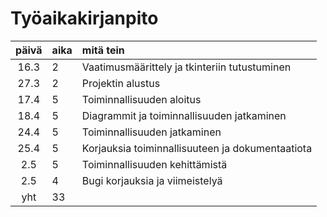 # Työaikakirjanpito

| päivä | aika | mitä tein  |
| :----:|:-----| :-----|
| 16.3  | 2    | Vaatimusmäärittely ja tkinteriin tutustuminen 
| 27.3  | 2    | Projektin alustus
| 17.4  | 5    | Toiminnallisuuden aloitus
| 18.4  | 5    | Diagrammit ja toiminnallisuuden jatkaminen
| 24.4  | 5    | Toiminnallisuuden jatkaminen
| 25.4  | 5    | Korjauksia toiminnallisuuteen ja dokumentaatiota
| 2.5   | 5    | Toiminnallisuuden kehittämistä
| 2.5   | 4    | Bugi korjauksia ja viimeistelyä
| yht   | 33  | | 